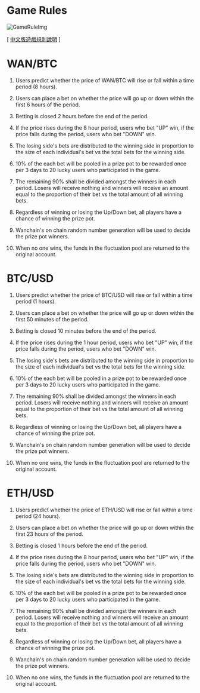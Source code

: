 # Game Rules

![GameRuleImg](./img/gameRule.png)

[ [中文版遊戲規則說明](./GameRule_cn.md) ]

# WAN/BTC

1. Users predict whether the price of WAN/BTC will rise or fall within a time period (8 hours).

2. Users can place a bet on whether the price will go up or down within the first 6 hours of the period.

3. Betting is closed 2 hours before the end of the period.

4. If the price rises during the 8 hour period, users who bet "UP" win, if the price falls during the period, users who bet "DOWN" win.

5. The losing side's bets are distributed to the winning side in proportion to the size of each individual's bet vs the total bets for the winning side.

6. 10% of the each bet will be pooled in a prize pot to be rewarded once per 3 days to 20 lucky users who participated in the game.

7. The remaining 90% shall be divided amongst the winners in each period. Losers will receive nothing and winners will receive an amount equal to the proportion of their bet vs the total amount of all winning bets. 

8. Regardless of winning or losing the Up/Down bet, all players have a chance of winning the prize pot.

9. Wanchain's on chain random number generation will be used to decide the prize pot winners.

10. When no one wins, the funds in the fluctuation pool are returned to the original account.

# BTC/USD

1. Users predict whether the price of BTC/USD will rise or fall within a time period (1 hours).

2. Users can place a bet on whether the price will go up or down within the first 50 minutes of the period.

3. Betting is closed 10 minutes before the end of the period.

4. If the price rises during the 1 hour period, users who bet "UP" win, if the price falls during the period, users who bet "DOWN" win.

5. The losing side's bets are distributed to the winning side in proportion to the size of each individual's bet vs the total bets for the winning side.

6. 10% of the each bet will be pooled in a prize pot to be rewarded once per 3 days to 20 lucky users who participated in the game.

7. The remaining 90% shall be divided amongst the winners in each period. Losers will receive nothing and winners will receive an amount equal to the proportion of their bet vs the total amount of all winning bets. 

8. Regardless of winning or losing the Up/Down bet, all players have a chance of winning the prize pot.

9. Wanchain's on chain random number generation will be used to decide the prize pot winners.

10. When no one wins, the funds in the fluctuation pool are returned to the original account.

# ETH/USD

1. Users predict whether the price of ETH/USD will rise or fall within a time period (24 hours).

2. Users can place a bet on whether the price will go up or down within the first 23 hours of the period.

3. Betting is closed 1 hours before the end of the period.

4. If the price rises during the 8 hour period, users who bet "UP" win, if the price falls during the period, users who bet "DOWN" win.

5. The losing side's bets are distributed to the winning side in proportion to the size of each individual's bet vs the total bets for the winning side.

6. 10% of the each bet will be pooled in a prize pot to be rewarded once per 3 days to 20 lucky users who participated in the game.

7. The remaining 90% shall be divided amongst the winners in each period. Losers will receive nothing and winners will receive an amount equal to the proportion of their bet vs the total amount of all winning bets. 

8. Regardless of winning or losing the Up/Down bet, all players have a chance of winning the prize pot.

9. Wanchain's on chain random number generation will be used to decide the prize pot winners.

10. When no one wins, the funds in the fluctuation pool are returned to the original account.

